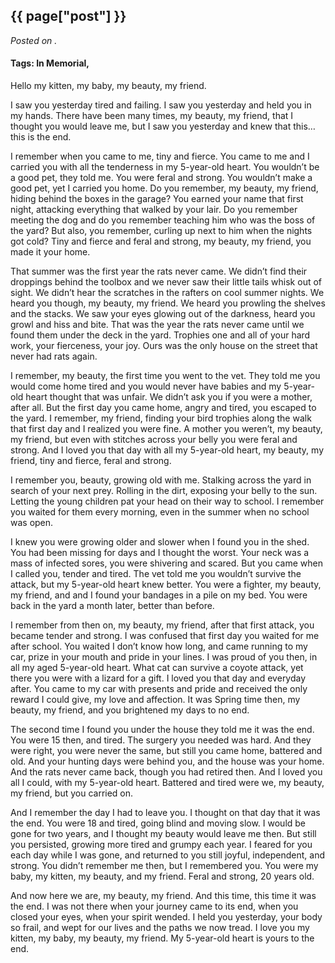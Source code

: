 

## {{ page["post"] }}

*Posted on <!--{ page["date"] }-->.*

#### Tags: In Memorial,

Hello my kitten, my baby, my beauty, my friend.
 
I saw you yesterday tired and failing.  I saw you yesterday and held you in my hands.  There have been many times, my beauty, my friend, that I thought you would leave me, but I saw you yesterday and knew that this… this is the end.
 
I remember when you came to me, tiny and fierce.  You came to me and I carried you with all the tenderness in my 5-year-old heart.  You wouldn’t be a good pet, they told me.  You were feral and strong.  You wouldn’t make a good pet, yet I carried you home.  Do you remember, my beauty, my friend, hiding behind the boxes in the garage?  You earned your name that first night,  attacking everything that walked by your lair.   Do you remember meeting the dog and do you remember teaching him who was the boss of the yard?  But also, you remember, curling up next to him when the nights got cold?  Tiny and fierce and feral and strong, my beauty, my friend, you made it your home.  
 
That summer was the first year the rats never came.  We didn’t find their droppings behind the toolbox and we never saw their little tails whisk out of sight.  We didn’t hear the scratches in the rafters on cool summer nights.  We heard you though, my beauty, my friend.  We heard you prowling the shelves and the stacks.  We saw your eyes glowing out of the darkness, heard you growl and hiss and bite.  That was the year the rats never came until we found them under the deck in the yard.  Trophies one and all of your hard work, your fierceness, your joy.  Ours was the only house on the street that never had rats again.
 
I remember, my beauty, the first time you went to the vet.  They told me you would come home tired and you would never have babies and my 5-year-old heart thought that was unfair.  We didn’t ask you if you were a mother, after all.  But the first day you came home, angry and tired, you escaped to the yard.  I remember, my friend, finding your bird trophies along the walk that first day and I realized you were fine.  A mother you weren’t, my beauty, my friend, but even with stitches across your belly you were feral and strong.  And I loved you that day with all my 5-year-old heart, my beauty, my friend, tiny and fierce, feral and strong.
 
I remember you, beauty, growing old with me.  Stalking across the yard in search of your next prey.  Rolling in the dirt, exposing your belly to the sun.  Letting the young children pat your head on their way to school.  I remember you waited for them every morning, even in the summer when no school was open.
 
I knew you were growing older and slower when I found you in the shed.  You had been missing for days and I thought the worst.  Your neck was a mass of infected sores, you were shivering and scared.  But you came when I called you, tender and tired.  The vet told me you wouldn’t survive the attack, but my 5-year-old heart knew better.  You were a fighter, my beauty, my friend, and and I found your bandages in a pile on my bed. You were back in the yard a month later, better than before.  
 
I remember from then on, my beauty, my friend, after that first attack, you became tender and strong.  I was confused that first day you waited for me after school.  You waited I don’t know how long, and came running to my car, prize in your mouth and pride in your lines.  I was proud of you then, in all my aged 5-year-old heart.  What cat can survive a coyote attack, yet there you were with a lizard for a gift.  I loved you that day and everyday after.  You came to my car with presents and pride and received the only reward I could give, my love and affection.  It was Spring time then, my beauty, my friend, and you brightened my days to no end.
 
The second time I found you under the house they told me it was the end.  You were 15 then, and tired. The surgery you needed was hard.  And they were right, you were never the same, but still you came home, battered and old.  And your hunting days were behind you, and the house was your home.  And the rats never came back, though you had retired then.  And I loved you all I could, with my 5-year-old heart.  Battered and tired were we, my beauty, my friend, but you carried on.
 
And I remember the day I had to leave you.  I thought on that day that it was the end.  You were 18 and tired, going blind and moving slow.  I would be gone for two years, and I thought my beauty would leave me then.  But still you persisted, growing more tired and grumpy each year.  I feared for you each day while I was gone, and returned to you still joyful, independent, and strong.  You didn’t remember me then, but I remembered you.  You were my baby, my kitten, my beauty, and my friend.  Feral and strong, 20 years old.
 
And now here we are, my beauty, my friend.  And this time, this time it was the end.  I was not there when your journey came to its end, when you closed your eyes, when your spirit wended. I held you yesterday, your body so frail, and wept for our lives and the paths we now tread.  I love you my kitten, my baby, my beauty, my friend.  My 5-year-old heart is yours to the end.
